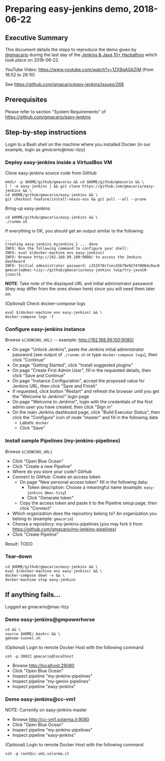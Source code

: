 # Preparing easy-jenkins demo, 2018-06-22

## Executive Summary

This document details the steps to reproduce the demo given by [@gmacario](https://github.com/gmacario) during the last day of the [Jenkins & Java 10+ Hackathon](https://jenkins.io/blog/2018/06/08/jenkins-java10-hackathon/) which took place on 2018-06-22.

YouTube Video: <https://www.youtube.com/watch?v=1ZX9qA0AZjM> (from 18:52 to 28:10)

See <https://github.com/gmacario/easy-jenkins/issues/268>

## Prerequisites

Please refer to section "System Requirements" of <https://github.com/gmacario/easy-jenkins>

## Step-by-step instructions

Login to a Bash shell on the machine where you installed Docker (in our example, login as _gmacario@mac-tizy_)

### Deploy easy-jenkins inside a VirtualBox VM

Clone easy-jenkins source code from GitHub

```shell
mkdir -p $HOME/github/gmacario && cd $HOME/github/gmacario && \
[ ! -e easy-jenkins ] && git clone https://github.com/gmacario/easy-jenkins && \
cd $HOME/github/gmacario/easy-jenkins && \
git checkout feature/install-nexus-oss && git pull --all --prune
```

Bring-up easy-jenkins

```shell
cd $HOME/github/gmacario/easy-jenkins && \
./runme.sh
```

If everything is OK, you should get an output similar to the following:

```
...
Creating easy-jenkins_myjenkins_1 ... done
INFO: Run the following command to configure your shell:
INFO: eval $(docker-machine env easy-jenkins)
INFO: Browse http://192.168.99.100:9080/ to access the Jenkins dashboard
INFO: Initial administrator password: c253570cfcec43b79e92f47008dc0ac0
gmacario@mac-tizy:~/github/gmacario/easy-jenkins (wip/try-java10-jcasc)$
```

**NOTE**: Take note of the displayed URL and initial administrator password (they may differ from the ones shown here) since you will need them later on.

(Optional) Check docker-compose logs

```shell
eval $(docker-machine env easy-jenkins) && \
docker-compose logs -f
```

### Configure easy-jenkins instance

Browse `${JENKINS_URL}` -- example: <http://192.168.99.100:9080/>

* On page "Unlock Jenkins", paste the Jenkins initial administrator password (see output of `./runme.sh` or type `docker-compose logs`), then click "Continue"
* On page "Getting Started", click "Install suggested plugins"
* On page "Create First Admin User", fill in the requested details, then click "Save and Continue"
* On page "Instance Configuration", accept the proposed value for Jenkins URL, then click "Save and Finish"
* If requested, click button "Restart" and refresh the browser until you get the "Welcome to Jenkins!" login page
* On page "Welcome to Jenkins!", login with the credentials of the first admin user you have created, then click "Sign in"
* On the main Jenkins dashboard page, click "Build Executor Status", then click the "Configure" icon of node "master" and fill in the following data
  - Labels: `docker`
  - Click "Save"


### Install sample Pipelines (my-jenkins-pipelines)

Browse `${JENKINS_URL}`

* Click "Open Blue Ocean"
* Click "Create a new Pipeline"
* Where do you store your code? GitHub
* Connect to GitHub: Create an access token
  - On page "New personal access token" fill in the following data:
    - Token description: Choose a meaningful name (example: `easy-jenkins @mac-tizy`)
    - Click "Generate token"
  - Copy the access token and paste it to the Pipeline setup page, then click "Connect"
* Which organization does the repository belong to? An organization you belong to (example: `gmacario`)
* Choose a repository: my-jenkins-pipelines (you may fork it from <https://github.com/gmacario/my-jenkins-pipelines>)
* Click "Create Pipeline"

Result: TODO

### Tear-down

```shell
cd $HOME/github/gmacario/easy-jenkins && \
eval $(docker-machine env easy-jenkins) && \
docker-compose down -v && \
docker-machine stop easy-jenkins
```

## If anything fails...

Logged as gmacario@mac-tizy

### Demo easy-jenkins@gmpowerhorse

```shell
cd && \ 
source $HOME/.bashrc && \
gmhome-tunnel.sh
```

(Optional) Login to remote Docker Host with the following command

```shell
ssh -p 20022 gmacario@localhost
```

* Browse <http://localhost:29080>
* Click "Open Blue Ocean"
* Inspect pipeline "my-jenkins-pipelines"
* Inspect pipeline "my-genivi-pipelines"
* Inspect pipeline "easy-jenkins"

### Demo easy-jenkins@cc-vm1

NOTE: Currently on easy-jenkins master

* Browse <http://cc-vm1.solarma.it:9080>
* Click "Open Blue Ocean"
* Inspect pipeline "my-jenkins-pipelines"
* Inspect pipeline "easy-jenkins"

(Optional) Login to remote Docker Host with the following command

```shell
ssh -p root@cc-vm1.solarma.it
```

<!-- EOF -->
